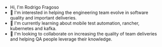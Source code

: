 - Hi, I'm Rodrigo Fragoso
- 👀 I'm interested in helping the engineering team evolve in software quality and important deliveries.
- 🌱 I'm currently learning about mobile test automation, rancher, kubernetes and kafka.
- 💞️ I'm looking to collaborate on increasing the quality of team deliveries and helping QA people leverage their knowledge.

<!---
rodrigofragoso-qa/rodrigofragoso-qa is a ✨ special ✨ repository because its `README.md` (this file) appears on your GitHub profile.
You can click the Preview link to take a look at your changes.
--->
